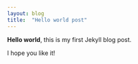 ```yaml
---
layout: blog
title:  "Hello world post"
---
```


**Hello world**, this is my first Jekyll blog post.

I hope you like it!
